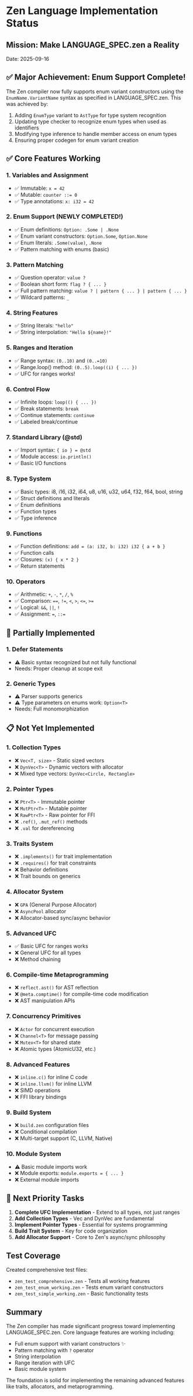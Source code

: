 # Zen Language Implementation Status

## Mission: Make LANGUAGE_SPEC.zen a Reality

Date: 2025-09-16

## ✅ Major Achievement: Enum Support Complete!

The Zen compiler now fully supports enum variant constructors using the `EnumName.VariantName` syntax as specified in LANGUAGE_SPEC.zen. This was achieved by:

1. Adding `EnumType` variant to `AstType` for type system recognition
2. Updating type checker to recognize enum types when used as identifiers
3. Modifying type inference to handle member access on enum types
4. Ensuring proper codegen for enum variant creation

## ✅ Core Features Working

### 1. **Variables and Assignment**
- ✅ Immutable: `x = 42`
- ✅ Mutable: `counter ::= 0`
- ✅ Type annotations: `x: i32 = 42`

### 2. **Enum Support** (NEWLY COMPLETED!)
- ✅ Enum definitions: `Option: .Some | .None`
- ✅ Enum variant constructors: `Option.Some`, `Option.None`
- ✅ Enum literals: `.Some(value)`, `.None`
- ✅ Pattern matching with enums (basic)

### 3. **Pattern Matching**
- ✅ Question operator: `value ?`
- ✅ Boolean short form: `flag ? { ... }`
- ✅ Full pattern matching: `value ? | pattern { ... } | pattern { ... }`
- ✅ Wildcard patterns: `_`

### 4. **String Features**
- ✅ String literals: `"hello"`
- ✅ String interpolation: `"Hello ${name}!"`

### 5. **Ranges and Iteration**
- ✅ Range syntax: `(0..10)` and `(0..=10)`
- ✅ Range.loop() method: `(0..5).loop((i) { ... })`
- ✅ UFC for ranges works!

### 6. **Control Flow**
- ✅ Infinite loops: `loop(() { ... })`
- ✅ Break statements: `break`
- ✅ Continue statements: `continue`
- ✅ Labeled break/continue

### 7. **Standard Library (@std)**
- ✅ Import syntax: `{ io } = @std`
- ✅ Module access: `io.println()`
- ✅ Basic I/O functions

### 8. **Type System**
- ✅ Basic types: i8, i16, i32, i64, u8, u16, u32, u64, f32, f64, bool, string
- ✅ Struct definitions and literals
- ✅ Enum definitions
- ✅ Function types
- ✅ Type inference

### 9. **Functions**
- ✅ Function definitions: `add = (a: i32, b: i32) i32 { a + b }`
- ✅ Function calls
- ✅ Closures: `(x) { x * 2 }`
- ✅ Return statements

### 10. **Operators**
- ✅ Arithmetic: `+`, `-`, `*`, `/`, `%`
- ✅ Comparison: `==`, `!=`, `<`, `>`, `<=`, `>=`
- ✅ Logical: `&&`, `||`, `!`
- ✅ Assignment: `=`, `::=`

## 🚧 Partially Implemented

### 1. **Defer Statements**
- ⚠️ Basic syntax recognized but not fully functional
- Needs: Proper cleanup at scope exit

### 2. **Generic Types**
- ⚠️ Parser supports generics
- ⚠️ Type parameters on enums work: `Option<T>`
- Needs: Full monomorphization

## 📋 Not Yet Implemented

### 1. **Collection Types**
- ❌ `Vec<T, size>` - Static sized vectors
- ❌ `DynVec<T>` - Dynamic vectors with allocator
- ❌ Mixed type vectors: `DynVec<Circle, Rectangle>`

### 2. **Pointer Types**
- ❌ `Ptr<T>` - Immutable pointer
- ❌ `MutPtr<T>` - Mutable pointer
- ❌ `RawPtr<T>` - Raw pointer for FFI
- ❌ `.ref()`, `.mut_ref()` methods
- ❌ `.val` for dereferencing

### 3. **Traits System**
- ❌ `.implements()` for trait implementation
- ❌ `.requires()` for trait constraints
- ❌ Behavior definitions
- ❌ Trait bounds on generics

### 4. **Allocator System**
- ❌ `GPA` (General Purpose Allocator)
- ❌ `AsyncPool` allocator
- ❌ Allocator-based sync/async behavior

### 5. **Advanced UFC**
- ✅ Basic UFC for ranges works
- ❌ General UFC for all types
- ❌ Method chaining

### 6. **Compile-time Metaprogramming**
- ❌ `reflect.ast()` for AST reflection
- ❌ `@meta.comptime()` for compile-time code modification
- ❌ AST manipulation APIs

### 7. **Concurrency Primitives**
- ❌ `Actor` for concurrent execution
- ❌ `Channel<T>` for message passing
- ❌ `Mutex<T>` for shared state
- ❌ Atomic types (AtomicU32, etc.)

### 8. **Advanced Features**
- ❌ `inline.c()` for inline C code
- ❌ `inline.llvm()` for inline LLVM
- ❌ SIMD operations
- ❌ FFI library bindings

### 9. **Build System**
- ❌ `build.zen` configuration files
- ❌ Conditional compilation
- ❌ Multi-target support (C, LLVM, Native)

### 10. **Module System**
- ⚠️ Basic module imports work
- ❌ Module exports: `module.exports = { ... }`
- ❌ External module imports

## 🎯 Next Priority Tasks

1. **Complete UFC Implementation** - Extend to all types, not just ranges
2. **Add Collection Types** - Vec and DynVec are fundamental
3. **Implement Pointer Types** - Essential for systems programming
4. **Build Trait System** - Key for code organization
5. **Add Allocator Support** - Core to Zen's async/sync philosophy

## Test Coverage

Created comprehensive test files:
- `zen_test_comprehensive.zen` - Tests all working features
- `zen_test_enum_working.zen` - Tests enum variant constructors
- `zen_test_simple_working.zen` - Basic functionality tests

## Summary

The Zen compiler has made significant progress toward implementing LANGUAGE_SPEC.zen. Core language features are working including:
- Full enum support with variant constructors ✨
- Pattern matching with `?` operator
- String interpolation
- Range iteration with UFC
- Basic module system

The foundation is solid for implementing the remaining advanced features like traits, allocators, and metaprogramming.